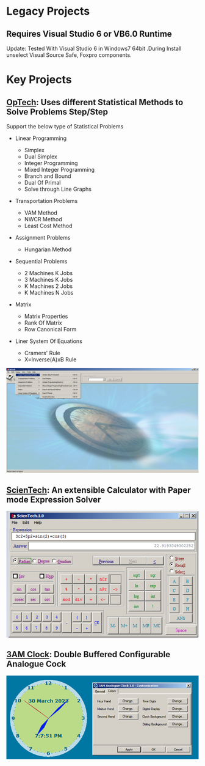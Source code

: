 # Legacy Projects
## Requires Visual Studio 6 or VB6.0 Runtime

Update: Tested With Visual Studio 6 in Windows7 64bit .During Install unselect Visual Source Safe, Foxpro components.

# Key Projects

## [OpTech](https://github.com/avarghesein/Legacy/tree/master/Visual%20Basic/Academic%20Projects%20(MCA%202005)/OpTech-Project(1.0)): Uses different Statistical Methods to Solve Problems Step/Step

Support the below type of Statistical Problems

* Linear Programming
  + Simplex
  + Dual Simplex
  + Integer Programming
  + Mixed Integer Programming
  + Branch and Bound
  + Dual Of Primal
  + Solve through Line Graphs

* Transportation Problems
   + VAM Method
   + NWCR Method
   + Least Cost Method

* Assignment Problems
  + Hungarian Method

* Sequential Problems
   + 2 Machines K Jobs
   + 3 Machines K Jobs
   + K Machines 2 Jobs
   + K Machines N Jobs

* Matrix
   + Matrix Properties
   + Rank Of Matrix
   + Row Canonical Form

* Liner System Of Equations
   + Cramers' Rule
   + X=Inverse(A)xB Rule

![](https://github.com/avarghesein/Legacy/blob/master/Visual%20Basic/Academic%20Projects%20(MCA%202005)/OpTech-Project(1.0)/ScreenShot.png)

## [ScienTech](https://github.com/avarghesein/Legacy/tree/master/Visual%20Basic/Academic%20Projects%20(MCA%202005)/ScienTech.1.0): An extensible Calculator with Paper mode Expression Solver

![](https://github.com/avarghesein/Legacy/blob/master/Visual%20Basic/Academic%20Projects%20(MCA%202005)/ScienTech.1.0/ScreenShot.png)

## [3AM Clock](https://github.com/avarghesein/Legacy/tree/master/Visual%20C%2B%2B/3AM%20Analogue%20Clock%201.0): Double Buffered Configurable Analogue Cock 

![](https://github.com/avarghesein/Legacy/blob/master/Visual%20C%2B%2B/3AM%20Analogue%20Clock%201.0/ScreenShot.png)

